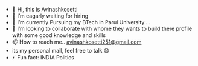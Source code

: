 - 👋 Hi, this is  Avinashkosetti
- 👀 I’m eagarly waiting for hiring 
- 🌱 I’m currently Pursuing my BTech in Parul University ...
- 💞️ I’m looking to collaborate with whome they wants to build there profile with some good knowledge and skills 
- 📫 How to reach me..  avinashkosetti251@gmail.com
- its my personal mail, feel free to talk 😄 
- ⚡ Fun fact: INDIA Politics 

<!---
Avinashkosetti/Avinashkosetti is a ✨ special ✨ repository because its `README.md` (this file) appears on your GitHub profile.
You can click the Preview link to take a look at your changes.
--->
